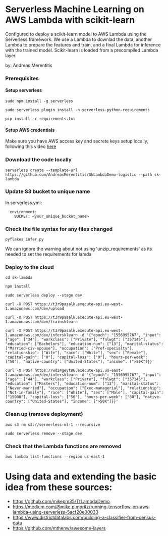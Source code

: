 # Serverless Machine Learning on AWS Lambda with scikit-learn

Configured to deploy a scikit-learn model to AWS Lambda using the Serverless framework.
We use a Lambda to downlad the data, another Lambda to prepare the features and train,
and a final Lambda for inference with the trained model. Scikit-learn is loaded from 
a precompiled Lambda layer.

by: Andreas Merentitis

### Prerequisites

#### Setup serverless

```  
sudo npm install -g serverless

sudo serverless plugin install -n serverless-python-requirements

pip install -r requirements.txt

```
#### Setup AWS credentials

Make sure you have AWS access key and secrete keys setup locally, following this video [here](https://www.youtube.com/watch?v=KngM5bfpttA)

### Download the code locally

```  
serverless create --template-url https://github.com/AndreasMerentitis/SkLambdaDemo-logistic --path sk-lambda
```

### Update S3 bucket to unique name
In serverless.yml:
```  
  environment:
    BUCKET: <your_unique_bucket_name> 
```

### Check the file syntax for any files changed 
```
pyflakes infer.py

```
We can ignore the warning about not using 'unzip_requirements' as its needed to set the requirements for lamda


### Deploy to the cloud  

```
cd sk-lambda

npm install

sudo serverless deploy --stage dev

curl -X POST https://t3r9pasalk.execute-api.eu-west-1.amazonaws.com/dev/upload

curl -X POST https://t3r9pasalk.execute-api.eu-west-1.amazonaws.com/dev/trainsklearn

curl -X POST https://t3r9pasalk.execute-api.eu-west-1.amazonaws.com/dev/infersklearn -d '{"epoch": "1556995767", "input": {"age": ["34"], "workclass": ["Private"], "fnlwgt": ["357145"], "education": ["Bachelors"], "education-num": ["13"], "marital-status": ["Married-civ-spouse"], "occupation": ["Prof-specialty"], "relationship": ["Wife"], "race": ["White"], "sex": ["Female"], "capital-gain": ["0"], "capital-loss": ["0"], "hours-per-week": ["50"], "native-country": ["United-States"], "income": [">50K"]}}'

curl -X POST https://wd24geyt86.execute-api.us-east-1.amazonaws.com/dev/infersklearn -d '{"epoch": "1556995767", "input": {"age": ["44"], "workclass": ["Private"], "fnlwgt": ["357145"], "education": ["Masters"], "education-num": ["13"], "marital-status": ["Never-married"], "occupation": ["Exec-managerial"], "relationship": ["Not-in-family"], "race": ["White"], "sex": ["Male"], "capital-gain": ["15000"], "capital-loss": ["50"], "hours-per-week": ["80"], "native-country": ["United-States"], "income": [">50K"]}}'
```

### Clean up (remove deployment) 


```
aws s3 rm s3://serverless-ml-1 --recursive

sudo serverless remove --stage dev 
```

### Check that the Lambda functions are removed 

```
aws lambda list-functions --region us-east-1
```

# Using data and extending the basic idea from these sources:
* https://github.com/mikepm35/TfLambdaDemo
* https://medium.com/@mike.p.moritz/running-tensorflow-on-aws-lambda-using-serverless-5acf20e00033
* https://www.districtdatalabs.com/building-a-classifier-from-census-data
* https://github.com/mthenw/awesome-layers










